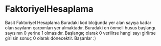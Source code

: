 # FaktoriyelHesaplama
Basit Faktoriyel Hesaplama
Buradaki kod bloğunda yer alan sayıya kadar olan sayıların çarpımları yer almaktadır. 
Buradaki en önmeli husus başlangı. sayısının 0 yerine 1 olmasıdır.
Başlangıç olarak 0 verilirse hangi sayı girlirse girilsin sonuç 0 olarak dönecektir.
Başarılar :)
